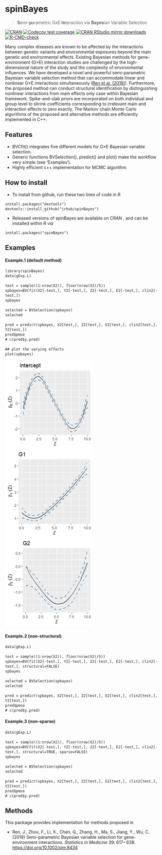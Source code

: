 
<!-- README.md is generated from README.Rmd. Please edit that file -->

# spinBayes

> **S**emi-**p**arametric GxE **In**teraction via **Bayes**ian Variable
> Selection

<!-- badges: start -->

[![CRAN](https://www.r-pkg.org/badges/version/spinBayes)](https://cran.r-project.org/package=spinBayes)
[![Codecov test
coverage](https://codecov.io/gh/jrhub/spinBayes/branch/master/graph/badge.svg)](https://codecov.io/gh/jrhub/spinBayes?branch=master)
[![CRAN RStudio mirror
downloads](http://cranlogs.r-pkg.org/badges/spinBayes)](http://www.r-pkg.org/pkg/spinBayes)
[![R-CMD-check](https://github.com/jrhub/spinBayes/actions/workflows/R-CMD-check.yaml/badge.svg)](https://github.com/jrhub/spinBayes/actions/workflows/R-CMD-check.yaml)
<!-- badges: end -->

Many complex diseases are known to be affected by the interactions
between genetic variants and environmental exposures beyond the main
genetic and environmental effects. Existing Bayesian methods for
gene-environment (G×E) interaction studies are challenged by the
high-dimensional nature of the study and the complexity of environmental
influences. We have developed a novel and powerful semi-parametric
Bayesian variable selection method that can accommodate linear and
nonlinear G×E interactions simultaneously ([Ren et
al. (2019)](https://arxiv.org/abs/1906.01057)). Furthermore, the
proposed method can conduct structural identification by distinguishing
nonlinear interactions from main effects only case within Bayesian
framework. Spike-and-slab priors are incorporated on both individual and
group level to shrink coefficients corresponding to irrelevant main and
interaction effects to zero exactly. The Markov chain Monte Carlo
algorithms of the proposed and alternative methods are efficiently
implemented in C++.

## Features

- BVCfit() integrates five different models for G×E Bayesian variable
  selection. <!-- + sparse --> <!-- + VC --> <!-- + structural -->
- Generic functions BVSelection(), predict() and plot() make the
  workflow very simple (see ‘Examples’).
- Highly efficient c++ implementation for MCMC algorithm.
  <!-- * Testing coverage >80%  -->
  <!-- [![Codecov test coverage](https://codecov.io/gh/jrhub/spinBayes/branch/master/graph/badge.svg)](https://codecov.io/gh/jrhub/spinBayes?branch=master) -->

## How to install

- To install from github, run these two lines of code in R

<!-- -->

    install.packages("devtools")
    devtools::install_github("jrhub/spinBayes")

- Released versions of spinBayes are available on CRAN
  <!-- [(link)](https://cran.r-project.org/package=spinBayes) --> , and
  can be installed within R via

<!-- -->

    install.packages("spinBayes")

## Examples

<!-- ### Survival response -->

#### Example.1 (default method)

    library(spinBayes)
    data(gExp.L)

    test = sample((1:nrow(X2)), floor(nrow(X2)/5))
    spbayes=BVCfit(X2[-test,], Y2[-test,], Z2[-test,], E2[-test,], clin2[-test,])
    spbayes

    selected = BVSelection(spbayes)
    selected

    pred = predict(spbayes, X2[test,], Z2[test,], E2[test,], clin2[test,], Y2[test,])
    pred$pmse
    # c(pred$y.pred)

    ## plot the varying effects
    plot(spbayes)

![](README-unnamed-chunk-2-1.png)<!-- -->![](README-unnamed-chunk-2-2.png)<!-- -->![](README-unnamed-chunk-2-3.png)<!-- -->

#### Example.2 (non-structural)

    data(gExp.L)

    test = sample((1:nrow(X2)), floor(nrow(X2)/5))
    spbayes=BVCfit(X2[-test,], Y2[-test,], Z2[-test,], E2[-test,], clin2[-test,], structural=FALSE)
    spbayes

    selected = BVSelection(spbayes)
    selected

    pred = predict(spbayes, X2[test,], Z2[test,], E2[test,], clin2[test,], Y2[test,])
    pred$pmse
    # c(pred$y.pred)

#### Example.3 (non-sparse)

    data(gExp.L)

    test = sample((1:nrow(X2)), floor(nrow(X2)/5))
    spbayes=BVCfit(X2[-test,], Y2[-test,], Z2[-test,], E2[-test,], clin2[-test,], structural=TRUE, sparse=FALSE)
    spbayes

    selected = BVSelection(spbayes)
    selected

    pred = predict(spbayes, X2[test,], Z2[test,], E2[test,], clin2[test,], Y2[test,])
    pred$pmse
    # c(pred$y.pred)

<!-- ## News -->
<!-- ### regnet 0.3.0 [2018-5-21] -->
<!-- * Two new, easy to use, integrated interfaces: cv.regnet() and regnet(). -->
<!-- * New methods for continuous and survival responses. -->
<!-- * The new "clv" argument allows the presence of clinical variables that are not subject to penalty in the X matrix. -->
<!-- ### regnet 0.2.0 [2017-10-14] -->
<!-- * Provides c++ implementation for coordinate descent algorithms. This update significantly increases the speed of cross-validation functions in this package. -->

## Methods

This package provides implementation for methods proposed in

- Ren, J., Zhou, F., Li, X., Chen, Q., Zhang, H., Ma, S., Jiang, Y.,
  Wu, C. (2019) Semi-parametric Bayesian variable selection for
  gene-environment interactions. *Statistics in Medicine* 39: 617– 638.
  <https://doi.org/10.1002/sim.8434>

<!-- ## References -->
<!-- * Wu, C., and Ma, S. (2015). A selective review of robust variable selection with applications in bioinformatics. [Briefings in Bioinformatics, 16(5), 873Ã¢â‚¬â€œ883](http://doi.org/10.1093/bib/bbu046) -->
<!-- * Wu, C., Shi, X., Cui, Y. and Ma, S. (2015). A penalized robust semiparametric approach for gene-environment interactions. [Statistics in Medicine, 34 (30): 4016Ã¢â‚¬â€œ4030](https://doi.org/10.1002/sim.6609) -->
<!-- * Wu, C, Jiang, Y, Ren, J, Cui, Y, Ma, S. (2018). Dissecting gene-environment interactions: A penalized robust approach accounting for hierarchical structures.[Statistics in Medicine, 37:437Ã¢â‚¬â€œ456](https://doi.org/10.1002/sim.7518) -->
